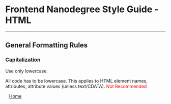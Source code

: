 # Frontend Nanodegree Style Guide - HTML
---
## General Formatting Rules

### Capitalization
Use only lowercase.

All code has to be lowercase. This applies to HTML element names, attributes, attribute values (unless text/CDATA).
<font color="red">
Not Recommended

    <A HREF="/">Home</A>
</font>
